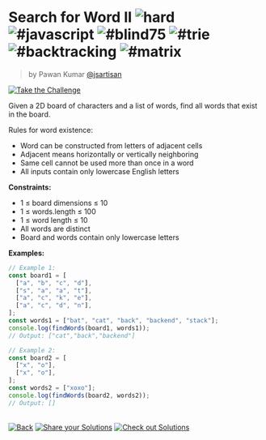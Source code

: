 <!--info-header-start--><h1>Search for Word II <img src="https://img.shields.io/badge/-hard-de3d37" alt="hard"/> <img src="https://img.shields.io/badge/-%23javascript-999" alt="#javascript"/> <img src="https://img.shields.io/badge/-%23blind75-999" alt="#blind75"/> <img src="https://img.shields.io/badge/-%23trie-999" alt="#trie"/> <img src="https://img.shields.io/badge/-%23backtracking-999" alt="#backtracking"/> <img src="https://img.shields.io/badge/-%23matrix-999" alt="#matrix"/></h1><blockquote><p>by Pawan Kumar <a href="https://github.com/jsartisan" target="_blank">@jsartisan</a></p></blockquote><p><a href="https://frontend-challenges.com/challenges/267-search-for-word-ii" target="_blank"><img src="https://img.shields.io/badge/-Take%20the%20Challenge-0d99ff?logo=javascript&logoColor=white" alt="Take the Challenge"/></a> </p><!--info-header-end-->

Given a 2D board of characters and a list of words, find all words that exist in the board.

Rules for word existence:

- Word can be constructed from letters of adjacent cells
- Adjacent means horizontally or vertically neighboring
- Same cell cannot be used more than once in a word
- All inputs contain only lowercase English letters

**Constraints:**

- 1 ≤ board dimensions ≤ 10
- 1 ≤ words.length ≤ 100
- 1 ≤ word length ≤ 10
- All words are distinct
- Board and words contain only lowercase letters

**Examples:**

```typescript
// Example 1:
const board1 = [
  ["a", "b", "c", "d"],
  ["s", "a", "a", "t"],
  ["a", "c", "k", "e"],
  ["a", "c", "d", "n"],
];
const words1 = ["bat", "cat", "back", "backend", "stack"];
console.log(findWords(board1, words1));
// Output: ["cat","back","backend"]

// Example 2:
const board2 = [
  ["x", "o"],
  ["x", "o"],
];
const words2 = ["xoxo"];
console.log(findWords(board2, words2));
// Output: []
```

<!--info-footer-start--><br><a href="../../README.md" target="_blank"><img src="https://img.shields.io/badge/-Back-grey" alt="Back"/></a> <a href="https://github.com/jsartisan/frontend-challenges/issues/new?template=answer.md&labels=answer,267,undefined&title=267%20-%20Search%20for%20Word%20II%20-%20undefined&body=" target="_blank"><img src="https://img.shields.io/badge/-Share%20your%20Solutions-teal" alt="Share your Solutions"/></a> <a href="https://github.com/jsartisan/frontend-challenges/issues?q=label%3A267+label%3Aanswer+sort%3Areactions-%2B1-desc" target="_blank"><img src="https://img.shields.io/badge/-Check%20out%20Solutions-de5a77?logo=awesome-lists&logoColor=white" alt="Check out Solutions"/></a> <!--info-footer-end-->
